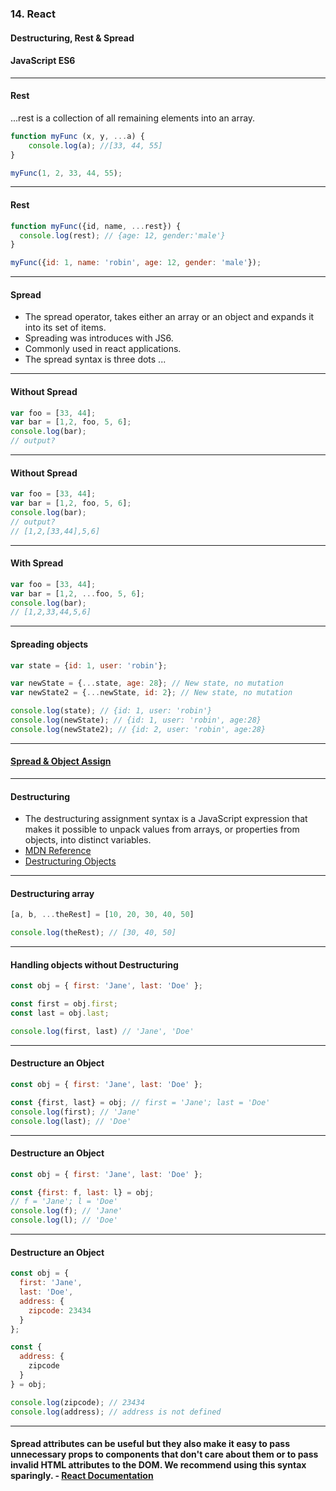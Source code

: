 ### 14. React
#### Destructuring, Rest & Spread
#### JavaScript ES6


---

####  Rest
...rest is a collection of all remaining elements into an array.

```JavaScript
function myFunc (x, y, ...a) {
    console.log(a); //[33, 44, 55]
}

myFunc(1, 2, 33, 44, 55);
```


---

####  Rest
```JavaScript
function myFunc({id, name, ...rest}) {
  console.log(rest); // {age: 12, gender:'male'}
}

myFunc({id: 1, name: 'robin', age: 12, gender: 'male'});
```


---


#### Spread

* The spread operator, takes either an array or an object and expands it into its set of items.
* Spreading was introduces with JS6.
* Commonly used in react applications.
* The spread syntax is three dots ...


---

####  Without Spread
```JavaScript
var foo = [33, 44];
var bar = [1,2, foo, 5, 6];
console.log(bar);
// output?
```


---

####  Without Spread
```JavaScript
var foo = [33, 44];
var bar = [1,2, foo, 5, 6];
console.log(bar);
// output?
// [1,2,[33,44],5,6]
```


---

####  With Spread
```JavaScript
var foo = [33, 44];
var bar = [1,2, ...foo, 5, 6];
console.log(bar);
// [1,2,33,44,5,6]
```


---

####  Spreading objects
```JavaScript
var state = {id: 1, user: 'robin'};

var newState = {...state, age: 28}; // New state, no mutation
var newState2 = {...newState, id: 2}; // New state, no mutation

console.log(state); // {id: 1, user: 'robin'}
console.log(newState); // {id: 1, user: 'robin', age:28}
console.log(newState2); // {id: 2, user: 'robin', age:28}
```


---

#### <a href="https://thecodebarbarian.com/object-assign-vs-object-spread.html" target="_blank">Spread & Object Assign</a>


---

#### Destructuring

* The destructuring assignment syntax is a JavaScript expression that makes it possible to unpack values from arrays, or properties from objects, into distinct variables.
* <a href="https://developer.mozilla.org/en-US/docs/Web/JavaScript/Reference/Operators/Destructuring_assignment">MDN Reference</a>
* <a href="http://exploringjs.com/es6/ch_destructuring.html#sec_overview-destructuring">Destructuring Objects</a>


---

####  Destructuring array

```JavaScript
[a, b, ...theRest] = [10, 20, 30, 40, 50]

console.log(theRest); // [30, 40, 50]
```


---

####  Handling objects without Destructuring
```JavaScript
const obj = { first: 'Jane', last: 'Doe' };

const first = obj.first;
const last = obj.last;

console.log(first, last) // 'Jane', 'Doe'
```


---

####  Destructure an Object

```JavaScript
const obj = { first: 'Jane', last: 'Doe' };

const {first, last} = obj; // first = 'Jane'; last = 'Doe'
console.log(first); // 'Jane'
console.log(last); // 'Doe'
```


---

####  Destructure an Object

```JavaScript
const obj = { first: 'Jane', last: 'Doe' };

const {first: f, last: l} = obj;
// f = 'Jane'; l = 'Doe'
console.log(f); // 'Jane'
console.log(l); // 'Doe'
```


---

####  Destructure an Object

```JavaScript
const obj = {
  first: 'Jane',
  last: 'Doe',
  address: {
    zipcode: 23434
  }
};

const {
  address: {
    zipcode
  }
} = obj;

console.log(zipcode); // 23434
console.log(address); // address is not defined
```


---

#### Spread attributes can be useful but they also make it easy to pass unnecessary props to components that don't care about them or to pass invalid HTML attributes to the DOM. We recommend using this syntax sparingly. - <a href="https://reactjs.org/docs/jsx-in-depth.html#spread-attributes">React Documentation</a>